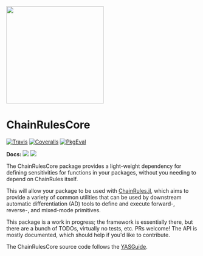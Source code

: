 <img src="https://rawcdn.githack.com/JuliaDiff/ChainRulesCore.jl/b0b8dbf26807f8f6bc1a3c073b6720b8d90a8cd4/docs/src/assets/logo.svg" width="256"/>

# ChainRulesCore

[![Travis](https://travis-ci.org/JuliaDiff/ChainRulesCore.jl.svg?branch=master)](https://travis-ci.org/JuliaDiff/ChainRulesCore.jl)
[![Coveralls](https://coveralls.io/repos/github/JuliaDiff/ChainRulesCore.jl/badge.svg?branch=master)](https://coveralls.io/github/JuliaDiff/ChainRulesCore.jl?branch=master)
[![PkgEval](https://juliaci.github.io/NanosoldierReports/pkgeval_badges/C/ChainRulesCore.svg)](https://juliaci.github.io/NanosoldierReports/pkgeval_badges/report.html)

**Docs:**
[![](https://img.shields.io/badge/docs-master-blue.svg)](https://JuliaDiff.github.io/ChainRulesCore.jl/dev)
[![](https://img.shields.io/badge/docs-stable-blue.svg)](https://JuliaDiff.github.io/ChainRulesCore.jl/stable)

The ChainRulesCore package provides a light-weight dependency for defining sensitivities for functions in your packages, without you needing to depend on ChainRules itself.

This will allow your package to be used with [ChainRules.jl](https://github.com/JuliaDiff/ChainRules.jl), which aims to provide a variety of common utilities that can be used by downstream automatic differentiation (AD) tools to define and execute forward-, reverse-, and mixed-mode primitives.

This package is a work in progress; the framework is essentially there, but there are a bunch of TODOs, virtually no tests, etc. PRs welcome! The API is mostly documented, which should help if you'd like to contribute.

The ChainRulesCore source code follows the [YASGuide](https://github.com/jrevels/YASGuide).
